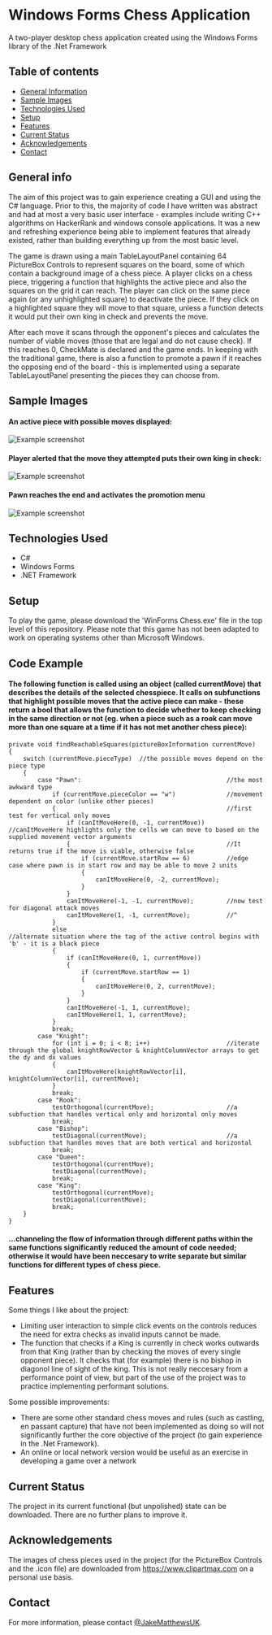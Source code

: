 # Windows Forms Chess Application

A two-player desktop chess application created using the Windows Forms library of the .Net Framework

## Table of contents

- [General Information](#general-info)
- [Sample Images](#sample-images)
- [Technologies Used](#technologies-used)
- [Setup](#setup)
- [Features](#features)
- [Current Status](#current-status)
- [Acknowledgements](#acknowledgements)
- [Contact](#contact)

## General info

The aim of this project was to gain experience creating a GUI and using the C# language. Prior to this, the majority of code I have written was abstract and had at most a very basic user interface - examples include writing C++ algorithms on HackerRank and windows console applications. It was a new and refreshing experience being able to implement features that already existed, rather than building everything up from the most basic level.

The game is drawn using a main TableLayoutPanel containing 64 PictureBox Controls to represent squares on the board, some of which contain a background image of a chess piece. A player clicks on a chess piece, triggering a function that highlights the active piece and also the squares on the grid it can reach. The player can click on the same piece again (or any unhighlighted square) to deactivate the piece. If they click on a highlighted square they will move to that square, unless a function detects it would put their own king in check and prevents the move.

After each move it scans through the opponent's pieces and calculates the number of viable moves (those that are legal and do not cause check). If this reaches 0, CheckMate is declared and the game ends. In keeping with the traditional game, there is also a function to promote a pawn if it reaches the opposing end of the board - this is implemented using a separate TableLayoutPanel presenting the pieces they can choose from.

## Sample Images

#### An active piece with possible moves displayed:

![Example screenshot](./cheessReadMeScreenshot.png)

#### Player alerted that the move they attempted puts their own king in check:

![Example screenshot](./cheessReadMeCheckScreenshot.png)

#### Pawn reaches the end and activates the promotion menu

![Example screenshot](./chessReadMePromotionScreenshot.png)

## Technologies Used

- C#
- Windows Forms
- .NET Framework

## Setup

To play the game, please download the 'WinForms Chess.exe' file in the top level of this repository. Please note that this game has not been adapted to work on operating systems other than Microsoft Windows.

## Code Example

#### The following function is called using an object (called currentMove) that describes the details of the selected chesspiece. It calls on subfunctions that highlight possible moves that the active piece can make - these return a bool that allows the function to decide whether to keep checking in the same direction or not (eg. when a piece such as a rook can move more than one square at a time if it has not met another chess piece):

    private void findReachableSquares(pictureBoxInformation currentMove)
    {
        switch (currentMove.pieceType)  //the possible moves depend on the piece type
        {
            case "Pawn":                                        //the most awkward type
                if (currentMove.pieceColor == "w")              //movement dependent on color (unlike other pieces)
                {                                               //first test for vertical only moves
                    if (canItMoveHere(0, -1, currentMove))      //canItMoveHere highlights only the cells we can move to based on the supplied movement vector arguments
                    {                                           //It returns true if the move is viable, otherwise false
                        if (currentMove.startRow == 6)          //edge case where pawn is in start row and may be able to move 2 units
                        {
                            canItMoveHere(0, -2, currentMove);
                        }
                    }
                    canItMoveHere(-1, -1, currentMove);         //now test for diagonal attack moves
                    canItMoveHere(1, -1, currentMove);          //^
                }
                else                                            //alternate situation where the tag of the active control begins with 'b' - it is a black piece
                {
                    if (canItMoveHere(0, 1, currentMove))
                    {
                        if (currentMove.startRow == 1)
                        {
                            canItMoveHere(0, 2, currentMove);
                        }
                    }
                    canItMoveHere(-1, 1, currentMove);
                    canItMoveHere(1, 1, currentMove);
                }
                break;
            case "Knight":
                for (int i = 0; i < 8; i++)                     //iterate through the global knightRowVector & knightColumnVector arrays to get the dy and dx values
                {
                    canItMoveHere(knightRowVector[i], knightColumnVector[i], currentMove);
                }
                break;
            case "Rook":
                testOrthogonal(currentMove);                    //a subfuction that handles vertical only and horizontal only moves
                break;
            case "Bishop":
                testDiagonal(currentMove);                      //a subfuction that handles moves that are both vertical and horizontal
                break;
            case "Queen":
                testOrthogonal(currentMove);
                testDiagonal(currentMove);
                break;
            case "King":
                testOrthogonal(currentMove);
                testDiagonal(currentMove);
                break;
        }
    }

#### ...channeling the flow of information through different paths within the same functions significantly reduced the amount of code needed; otherwise it would have been neccesary to write separate but similar functions for different types of chess piece.

## Features

Some things I like about the project:

- Limiting user interaction to simple click events on the controls reduces the need for extra checks as invalid inputs cannot be made.
- The function that checks if a King is currently in check works outwards from that King (rather than by checking the moves of every single opponent piece). It checks that (for example) there is no bishop in diagonol line of sight of the king. This is not really neccesary from a performance point of view, but part of the use of the project was to practice implementing performant solutions.

Some possible improvements:

- There are some other standard chess moves and rules (such as castling, en passant capture) that have not been implemented as doing so will not significantly further the core objective of the project (to gain experience in the .Net Framework).
- An online or local network version would be useful as an exercise in developing a game over a network

## Current Status

The project in its current functional (but unpolished) state can be downloaded. There are no further plans to improve it.

## Acknowledgements

The images of chess pieces used in the project (for the PictureBox Controls and the .icon file) are downloaded from https://www.clipartmax.com on a personal use basis.

## Contact

For more information, please contact [@JakeMatthewsUK](https://www.jakematthews.uk/).
